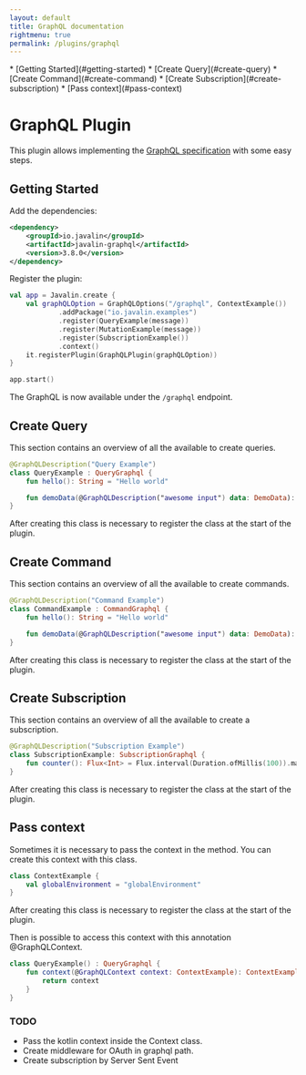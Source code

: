```yaml
---
layout: default
title: GraphQL documentation
rightmenu: true
permalink: /plugins/graphql
---
```


<div id="spy-nav" class="right-menu" markdown="1">
* [Getting Started](#getting-started)
* [Create Query](#create-query)
* [Create Command](#create-command)
* [Create Subscription](#create-subscription)
* [Pass context](#pass-context)
</div>

<h1 class="no-margin-top">GraphQL Plugin</h1>

This plugin allows implementing the [GraphQL specification](https://graphql.org)
with some easy steps.

## Getting Started

Add the dependencies:

```xml
<dependency>
    <groupId>io.javalin</groupId>
    <artifactId>javalin-graphql</artifactId>
    <version>3.8.0</version>
</dependency>
```

Register the plugin:

```kotlin
val app = Javalin.create {
    val graphQLOption = GraphQLOptions("/graphql", ContextExample())
            .addPackage("io.javalin.examples")
            .register(QueryExample(message))
            .register(MutationExample(message))
            .register(SubscriptionExample())
            .context()
    it.registerPlugin(GraphQLPlugin(graphQLOption))
}

app.start()
```

The GraphQL is now available under the `/graphql` endpoint.

## Create Query

This section contains an overview of all the available to create queries.

```kotlin
@GraphQLDescription("Query Example")
class QueryExample : QueryGraphql {
    fun hello(): String = "Hello world"

    fun demoData(@GraphQLDescription("awesome input") data: DemoData): DemoData = data
}
```

After creating this class is necessary to register the class at the start of the plugin.

## Create Command

This section contains an overview of all the available to create commands.

```kotlin
@GraphQLDescription("Command Example")
class CommandExample : CommandGraphql {
    fun hello(): String = "Hello world"

    fun demoData(@GraphQLDescription("awesome input") data: DemoData): DemoData = data
}
```

After creating this class is necessary to register the class at the start of the plugin.

## Create Subscription

This section contains an overview of all the available to create a subscription.

```kotlin
@GraphQLDescription("Subscription Example")
class SubscriptionExample: SubscriptionGraphql {
    fun counter(): Flux<Int> = Flux.interval(Duration.ofMillis(100)).map { 1 }
}
```

After creating this class is necessary to register the class at the start of the plugin.

## Pass context

Sometimes it is necessary to pass the context in the method. You can create this context with this class.

```kotlin
class ContextExample {
    val globalEnvironment = "globalEnvironment"
}
```

After creating this class is necessary to register the class at the start of the plugin.

Then is possible to access this context with this annotation @GraphQLContext.

```kotlin
class QueryExample() : QueryGraphql {
    fun context(@GraphQLContext context: ContextExample): ContextExample {
        return context
    }
}
```

### TODO

- Pass the kotlin context inside the Context class.
- Create middleware for OAuth in graphql path.
- Create subscription by Server Sent Event
